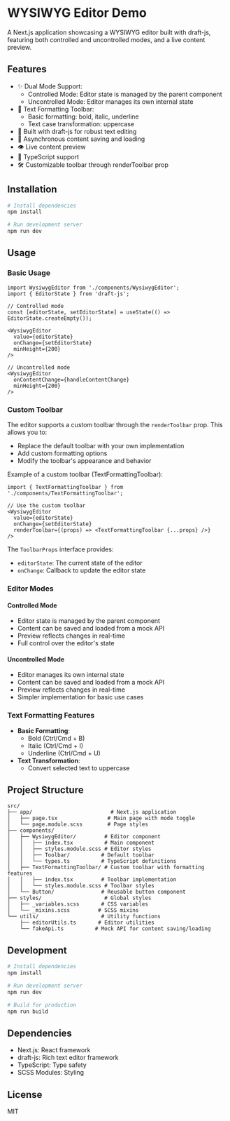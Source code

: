 # WYSIWYG Editor Demo

A Next.js application showcasing a WYSIWYG editor built with draft-js, featuring both controlled and uncontrolled modes, and a live content preview.

## Features

- ✨ Dual Mode Support:
  - Controlled Mode: Editor state is managed by the parent component
  - Uncontrolled Mode: Editor manages its own internal state
- 🎨 Text Formatting Toolbar:
  - Basic formatting: bold, italic, underline
  - Text case transformation: uppercase
- 📝 Built with draft-js for robust text editing
- 🔄 Asynchronous content saving and loading
- 👁️ Live content preview
- 🎯 TypeScript support
- 🛠️ Customizable toolbar through renderToolbar prop

## Installation

```bash
# Install dependencies
npm install

# Run development server
npm run dev
```

## Usage

### Basic Usage
```tsx
import WysiwygEditor from './components/WysiwygEditor';
import { EditorState } from 'draft-js';

// Controlled mode
const [editorState, setEditorState] = useState(() => EditorState.createEmpty());

<WysiwygEditor
  value={editorState}
  onChange={setEditorState}
  minHeight={200}
/>

// Uncontrolled mode
<WysiwygEditor
  onContentChange={handleContentChange}
  minHeight={200}
/>
```

### Custom Toolbar
The editor supports a custom toolbar through the `renderToolbar` prop. This allows you to:
- Replace the default toolbar with your own implementation
- Add custom formatting options
- Modify the toolbar's appearance and behavior

Example of a custom toolbar (TextFormattingToolbar):
```tsx
import { TextFormattingToolbar } from './components/TextFormattingToolbar';

// Use the custom toolbar
<WysiwygEditor
  value={editorState}
  onChange={setEditorState}
  renderToolbar={(props) => <TextFormattingToolbar {...props} />}
/>
```

The `ToolbarProps` interface provides:
- `editorState`: The current state of the editor
- `onChange`: Callback to update the editor state

### Editor Modes

#### Controlled Mode
- Editor state is managed by the parent component
- Content can be saved and loaded from a mock API
- Preview reflects changes in real-time
- Full control over the editor's state

#### Uncontrolled Mode
- Editor manages its own internal state
- Content can be saved and loaded from a mock API
- Preview reflects changes in real-time
- Simpler implementation for basic use cases

### Text Formatting Features
- **Basic Formatting**:
  - Bold (Ctrl/Cmd + B)
  - Italic (Ctrl/Cmd + I)
  - Underline (Ctrl/Cmd + U)
- **Text Transformation**:
  - Convert selected text to uppercase

## Project Structure

```
src/
├── app/                         # Next.js application
│   ├── page.tsx                # Main page with mode toggle
│   └── page.module.scss        # Page styles
├── components/
│   ├── WysiwygEditor/         # Editor component
│   │   ├── index.tsx          # Main component
│   │   ├── styles.module.scss # Editor styles
│   │   ├── Toolbar/          # Default toolbar
│   │   └── types.ts          # TypeScript definitions
│   ├── TextFormattingToolbar/ # Custom toolbar with formatting features
│   │   ├── index.tsx         # Toolbar implementation
│   │   └── styles.module.scss # Toolbar styles
│   └── Button/               # Reusable button component
├── styles/                    # Global styles
│   ├── _variables.scss       # CSS variables
│   └── _mixins.scss         # SCSS mixins
└── utils/                    # Utility functions
    ├── editorUtils.ts       # Editor utilities
    └── fakeApi.ts          # Mock API for content saving/loading
```

## Development

```bash
# Install dependencies
npm install

# Run development server
npm run dev

# Build for production
npm run build
```

## Dependencies
- Next.js: React framework
- draft-js: Rich text editor framework
- TypeScript: Type safety
- SCSS Modules: Styling

## License

MIT
